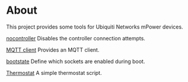 # About
This project provides some tools for Ubiquiti Networks mPower devices.

[nocontroller](nocontroller) Disables the controller connection attempts.

[MQTT client](mqtt/client) Provides an MQTT client.

[bootstate](bootstate) Define which sockets are enabled during boot.

[Thermostat](mqtt/thermostat) A simple thermostat script.